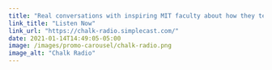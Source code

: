 ```yaml
---
title: "Real conversations with inspiring MIT faculty about how they teach."
link_title: "Listen Now"
link_url: "https://chalk-radio.simplecast.com/"
date: 2021-01-14T14:49:05-05:00
image: /images/promo-carousel/chalk-radio.png
image_alt: "Chalk Radio"
---
```

